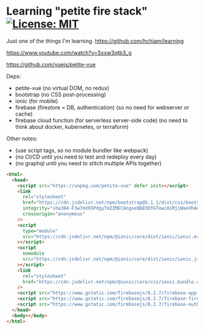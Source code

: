 # Learning "petite fire stack" [![License: MIT](https://img.shields.io/badge/License-MIT-yellow.svg?style=for-the-badge)](https://github.com/hchiam/learning-template/blob/main/LICENSE)

Just one of the things I'm learning. <https://github.com/hchiam/learning>

<https://www.youtube.com/watch?v=Sxxw3qtb3_g>

<https://github.com/vuejs/petite-vue>

Deps:

- petite-vue (no virtual DOM, no redux)
- bootstrap (no CSS post-processing)
- ionic (for mobile)
- firebase (firestore = DB, authentication) (so no need for webserver or cache)
- firebase cloud function (for serverless server-side code) (no need to think about docker, kubernetes, or terraform)

Other notes:

- (use script tags, so no module bundler like webpack)
- (no CI/CD until you need to test and redeploy every day)
- (no graphql until you need to stitch multiple APIs together)

```html
<html>
  <head>
    <script src="https://unpkg.com/petite-vue" defer init></script>
    <link
      rel="stylesheet"
      href="https://cdn.jsdelivr.net/npm/bootstrap@5.1.1/dist/css/bootstrap.min.css"
      integrity="sha384-F3w7mX95PdgyTmZZMECAngseQB83DfGTowi0iMjiWaeVhAn4FJkqJByhZMI3AhiU"
      crossorigin="anonymous"
    />
    <script
      type="module"
      src="https://cdn.jsdelivr.net/npm/@ionic/core/dist/ionic/ionic.esm.js"
    ></script>
    <script
      nomodule
      src="https://cdn.jsdelivr.net/npm/@ionic/core/dist/ionic/ionic.js"
    ></script>
    <link
      rel="stylesheet"
      href="https://cdn.jsdelivr.net/npm/@ionic/core/css/ionic.bundle.css"
    />
    <script src="https://www.gstatic.com/firebasejs/8.2.7/firebase-app.js"></script>
    <script src="https://www.gstatic.com/firebasejs/8.2.7/firebase-firestore.js"></script>
    <script src="https://www.gstatic.com/firebasejs/8.2.7/firebase-auth.js"></script>
  </head>
  <body></body>
</html>
```

